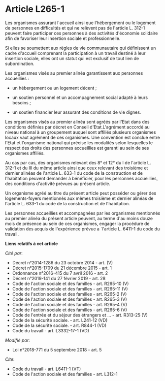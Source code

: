 # Article L265-1

Les organismes assurant l'accueil ainsi que l'hébergement ou le logement de personnes en difficultés et qui ne relèvent pas
de l'article L. 312-1 peuvent faire participer ces personnes à des activités d'économie solidaire afin de favoriser leur
insertion sociale et professionnelle.

Si elles se soumettent aux règles de vie communautaire qui définissent un cadre d'accueil comprenant la participation à un
travail destiné à leur insertion sociale, elles ont un statut qui est exclusif de tout lien de subordination.

Les organismes visés au premier alinéa garantissent aux personnes accueillies :

- un hébergement ou un logement décent ;

- un soutien personnel et un accompagnement social adapté à leurs besoins ;

- un soutien financier leur assurant des conditions de vie dignes.

Les organismes visés au premier alinéa sont agréés par l'Etat dans des conditions définies par décret en Conseil
d'Etat.L'agrément accordé au niveau national à un groupement auquel sont affiliés plusieurs organismes locaux vaut agrément
de ces organismes. Une convention est conclue entre l'Etat et l'organisme national qui précise les modalités selon lesquelles
le respect des droits des personnes accueillies est garanti au sein de ses organismes affiliés.

Au cas par cas, des organismes relevant des 8° et 12° du I de l'article L. 312-1 et du III du même article ainsi que ceux
relevant des troisième et dernier alinéas de l'article L. 633-1 du code de la construction et de l'habitation peuvent
demander à bénéficier, pour les personnes accueillies, des conditions d'activité prévues au présent article.

Un organisme agréé au titre du présent article peut posséder ou gérer des logements-foyers mentionnés aux mêmes troisième et
dernier alinéas de l'article L. 633-1 du code de la construction et de l'habitation.

Les personnes accueillies et accompagnées par les organismes mentionnés au premier alinéa du présent article peuvent, au
terme d'au moins douze mois de présence au sein de ces organismes, engager la procédure de validation des acquis de
l'expérience prévue a ̀ l'article L. 6411-1 du code du travail.

**Liens relatifs à cet article**

_Cité par_:

  - Décret n°2014-1286 du 23 octobre 2014 - art. (V)
  - Décret n°2015-1709 du 21 décembre 2015 - art. 1
  - Ordonnance n°2016-415 du 7 avril 2016 - art. 2
  - Décret n°2019-141 du 27 février 2019 - art. 28
  - Code de l'action sociale et des familles - art. R265-10 (V)
  - Code de l'action sociale et des familles - art. R265-11 (V)
  - Code de l'action sociale et des familles - art. R265-2 (V)
  - Code de l'action sociale et des familles - art. R265-3 (V)
  - Code de l'action sociale et des familles - art. R265-4 (V)
  - Code de l'action sociale et des familles - art. R265-6 (V)
  - Code de l'entrée et du séjour des étrangers et ... - art. R313-25 (V)
  - Code de la sécurité sociale. - art. L241-12 (VD)
  - Code de la sécurité sociale. - art. R844-1 (VD)
  - Code du travail - art. L3332-17-1 (VD)

_Modifié par_:

  - Loi n°2018-771 du 5 septembre 2018 - art. 5

_Cite_:

  - Code du travail - art. L6411-1 (VT)
  - Code de l'action sociale et des familles - art. L312-1
